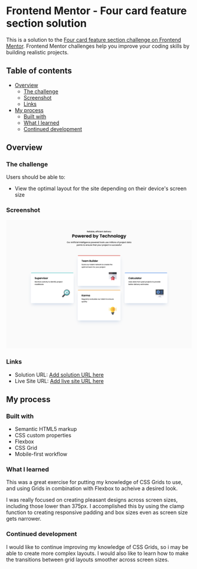 # Frontend Mentor - Four card feature section solution

This is a solution to the [Four card feature section challenge on Frontend Mentor](https://www.frontendmentor.io/challenges/four-card-feature-section-weK1eFYK). Frontend Mentor challenges help you improve your coding skills by building realistic projects. 

## Table of contents

- [Overview](#overview)
  - [The challenge](#the-challenge)
  - [Screenshot](#screenshot)
  - [Links](#links)
- [My process](#my-process)
  - [Built with](#built-with)
  - [What I learned](#what-i-learned)
  - [Continued development](#continued-development)

## Overview

### The challenge

Users should be able to:

- View the optimal layout for the site depending on their device's screen size

### Screenshot

![](./screenshot.png)


### Links

- Solution URL: [Add solution URL here](https://your-solution-url.com)
- Live Site URL: [Add live site URL here](https://your-live-site-url.com)

## My process

### Built with

- Semantic HTML5 markup
- CSS custom properties
- Flexbox
- CSS Grid
- Mobile-first workflow

### What I learned

This was a great exercise for putting my knowledge of CSS Grids to use, and using Grids in combination with Flexbox to acheive a desired look. 

I was really focused on creating pleasant designs across screen sizes, including those lower than 375px. I accomplished this by using the clamp function to creating responsive padding and box sizes even as screen size gets narrower. 

### Continued development

I would like to continue improving my knowledge of CSS Grids, so i may be able to create more complex layouts. I would also like to learn how to make the transitions between grid layouts smoother across screen sizes. 